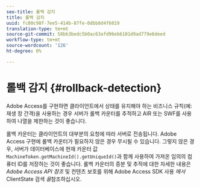 ```yaml
---
seo-title: 롤백 감지
title: 롤백 감지
uuid: fc80c98f-7ee5-414b-87fe-0dbb8d4f6019
translation-type: tm+mt
source-git-commit: 58bb3bedc5b0ac63afd96eb6101d9ad779e6deed
workflow-type: tm+mt
source-wordcount: '126'
ht-degree: 0%

---
```



# 롤백 감지 {#rollback-detection}

Adobe Access를 구현하면 클라이언트에서 상태를 유지해야 하는 비즈니스 규칙(예: 재생 창 간격)을 사용하는 경우 서버가 롤백 카운터를 추적하고 AIR 또는 SWF를 사용하여 나열을 제한하는 것이 좋습니다.

롤백 카운터는 클라이언트의 대부분의 요청에 따라 서버로 전송됩니다. Adobe Access 구현에 롤백 카운터가 필요하지 않은 경우 무시될 수 있습니다. 그렇지 않은 경우, 서버가 데이터베이스에 현재 카운터 값 `MachineToken.getMachineId().getUniqueId()`과 함께 사용하여 가져온 임의의 컴퓨터 ID를 저장하는 것이 좋습니다. 롤백 카운터의 증분 및 추적에 대한 자세한 내용은 *Adobe Access API 참조* 및 컨텐츠 보호를 위해 Adobe Access SDK 사용 *에서* ClientState 검색 *을*&#x200B;참조하십시오.
